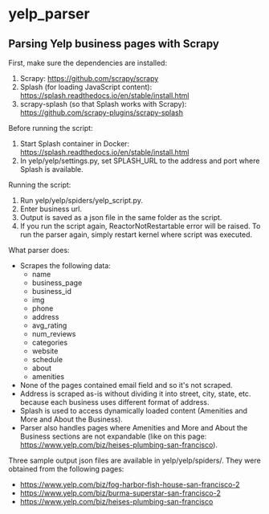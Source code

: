 # yelp_parser
## Parsing Yelp business pages with Scrapy

First, make sure the dependencies are installed:
1. Scrapy: https://github.com/scrapy/scrapy
2. Splash (for loading JavaScript content): https://splash.readthedocs.io/en/stable/install.html
3. scrapy-splash (so that Splash works with Scrapy): https://github.com/scrapy-plugins/scrapy-splash

Before running the script:
1. Start Splash container in Docker: https://splash.readthedocs.io/en/stable/install.html
2. In yelp/yelp/settings.py, set SPLASH_URL to the address and port where Splash is available.

Running the script:
1. Run yelp/yelp/spiders/yelp_script.py.
2. Enter business url.
3. Output is saved as a json file in the same folder as the script.
4. If you run the script again, ReactorNotRestartable error will be raised. To run the parser again, simply restart kernel where script was executed.

What parser does:
- Scrapes the following data:
  - name
  - business_page
  - business_id
  - img
  - phone
  - address
  - avg_rating
  - num_reviews
  - categories
  - website
  - schedule
  - about
  - amenities
- None of the pages contained email field and so it's not scraped.
- Address is scraped as-is without dividing it into street, city, state, etc. because each business uses different format of address.
- Splash is used to access dynamically loaded content (Amenities and More and About the Business).
- Parser also handles pages where Amenities and More and About the Business sections are not expandable (like on this page: https://www.yelp.com/biz/heises-plumbing-san-francisco).

Three sample output json files are available in yelp/yelp/spiders/. They were obtained from the following pages:
- https://www.yelp.com/biz/fog-harbor-fish-house-san-francisco-2
- https://www.yelp.com/biz/burma-superstar-san-francisco-2
- https://www.yelp.com/biz/heises-plumbing-san-francisco
